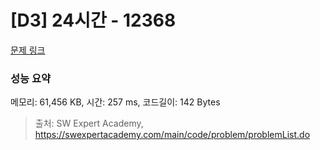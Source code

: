 # [D3] 24시간 - 12368 

[문제 링크](https://swexpertacademy.com/main/code/problem/problemDetail.do?contestProbId=AXsEBlLqedsDFARX) 

### 성능 요약

메모리: 61,456 KB, 시간: 257 ms, 코드길이: 142 Bytes



> 출처: SW Expert Academy, https://swexpertacademy.com/main/code/problem/problemList.do
